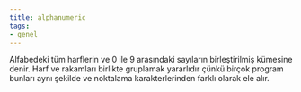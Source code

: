```yaml
---
title: alphanumeric
tags:
- genel
---
```


Alfabedeki tüm harflerin ve 0 ile 9 arasındaki sayıların birleştirilmiş kümesine denir. Harf ve rakamları birlikte gruplamak yararlıdır çünkü birçok program bunları aynı şekilde ve noktalama karakterlerinden farklı olarak ele alır.